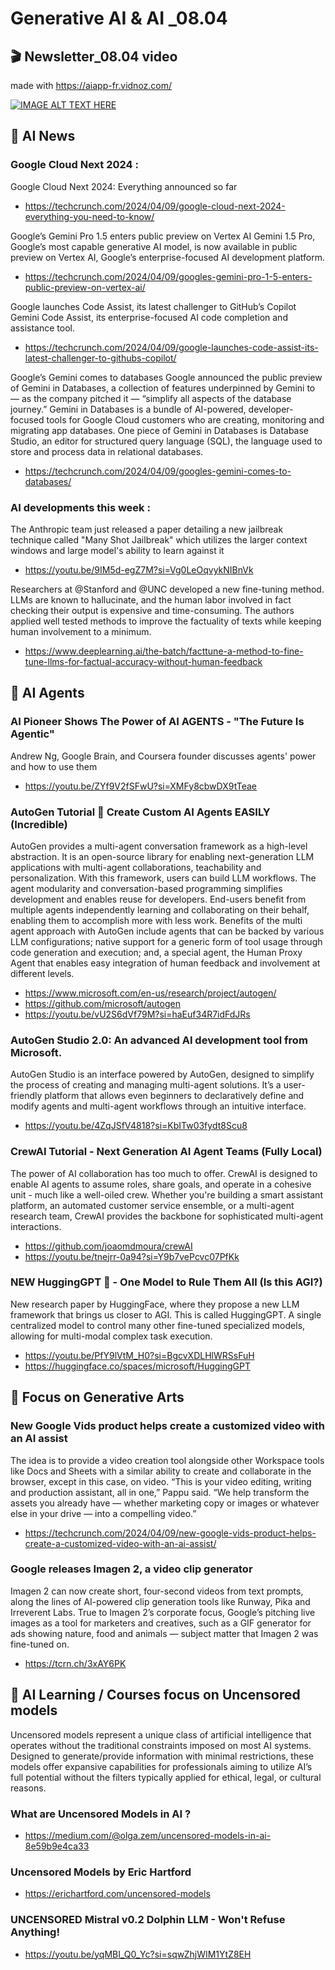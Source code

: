 # Generative AI & AI _08.04

## 🎬 Newsletter_08.04 video 
made with https://aiapp-fr.vidnoz.com/

[![IMAGE ALT TEXT HERE](https://img.youtube.com/vi/5BPlf4jZnpw/0.jpg)](https://www.youtube.com/watch?v=5BPlf4jZnpw)


## 🚀  AI News 

### Google Cloud Next 2024 : 

Google Cloud Next 2024: Everything announced so far
- https://techcrunch.com/2024/04/09/google-cloud-next-2024-everything-you-need-to-know/

Google’s Gemini Pro 1.5 enters public preview on Vertex AI
Gemini 1.5 Pro, Google’s most capable generative AI model, is now available in public preview on Vertex AI, Google’s enterprise-focused AI development platform. 
- https://techcrunch.com/2024/04/09/googles-gemini-pro-1-5-enters-public-preview-on-vertex-ai/

Google launches Code Assist, its latest challenger to GitHub’s Copilot
Gemini Code Assist, its enterprise-focused AI code completion and assistance tool.
- https://techcrunch.com/2024/04/09/google-launches-code-assist-its-latest-challenger-to-githubs-copilot/

Google’s Gemini comes to databases
Google announced the public preview of Gemini in Databases, a collection of features underpinned by Gemini to — as the company pitched it — “simplify all aspects of the database journey.” Gemini in Databases is a bundle of AI-powered, developer-focused tools for Google Cloud customers who are creating, monitoring and migrating app databases. 
One piece of Gemini in Databases is Database Studio, an editor for structured query language (SQL), the language used to store and process data in relational databases. 
- https://techcrunch.com/2024/04/09/googles-gemini-comes-to-databases/



### AI developments this week :
The Anthropic team just released a paper detailing a new jailbreak technique called "Many Shot Jailbreak" which utilizes the larger context windows and large model's ability to learn against it  
- https://youtu.be/9IM5d-egZ7M?si=Vg0LeOqvykNIBnVk
  
Researchers at @Stanford and @UNC developed a new fine-tuning method.
LLMs are known to hallucinate, and the human labor involved in fact checking their output is expensive and time-consuming. The authors applied well tested methods to improve the factuality of texts while keeping human involvement to a minimum.
- https://www.deeplearning.ai/the-batch/facttune-a-method-to-fine-tune-llms-for-factual-accuracy-without-human-feedback

## 🎯  AI Agents 

### AI Pioneer Shows The Power of AI AGENTS - "The Future Is Agentic"
Andrew Ng, Google Brain, and Coursera founder discusses agents' power and how to use them 
- https://youtu.be/ZYf9V2fSFwU?si=XMFy8cbwDX9tTeae

### AutoGen Tutorial 🚀 Create Custom AI Agents EASILY (Incredible)
AutoGen provides a multi-agent conversation framework as a high-level abstraction. It is an open-source library for enabling next-generation LLM applications with multi-agent collaborations, teachability and personalization. With this framework, users can build LLM workflows. The agent modularity and conversation-based programming simplifies development and enables reuse for developers. End-users benefit from multiple agents independently learning and collaborating on their behalf, enabling them to accomplish more with less work. Benefits of the multi agent approach with AutoGen include agents that can be backed by various LLM configurations; native support for a generic form of tool usage through code generation and execution; and, a special agent, the Human Proxy Agent that enables easy integration of human feedback and involvement at different levels.
- https://www.microsoft.com/en-us/research/project/autogen/
- https://github.com/microsoft/autogen
- https://youtu.be/vU2S6dVf79M?si=haEuf34R7idFdJRs

### AutoGen Studio 2.0: An advanced AI development tool from Microsoft.
AutoGen Studio is an interface powered by AutoGen, designed to simplify the process of creating and managing multi-agent solutions. It’s a user-friendly platform that allows even beginners to declaratively define and modify agents and multi-agent workflows through an intuitive interface.
- https://youtu.be/4ZqJSfV4818?si=KbITw03fydt8Scu8

### CrewAI Tutorial - Next Generation AI Agent Teams (Fully Local)
The power of AI collaboration has too much to offer. CrewAI is designed to enable AI agents to assume roles, share goals, and operate in a cohesive unit - much like a well-oiled crew. Whether you're building a smart assistant platform, an automated customer service ensemble, or a multi-agent research team, CrewAI provides the backbone for sophisticated multi-agent interactions.
- https://github.com/joaomdmoura/crewAI
- https://youtu.be/tnejrr-0a94?si=Y9b7vePcvc07PfKk

### NEW HuggingGPT 🤗 - One Model to Rule Them All (Is this AGI?)
New research paper by HuggingFace, where they propose a new LLM framework that brings us closer to AGI. This is called HuggingGPT. A single centralized model to control many other fine-tuned specialized models, allowing for multi-modal complex task execution.
- https://youtu.be/PfY9lVtM_H0?si=BgcvXDLHlWRSsFuH
- https://huggingface.co/spaces/microsoft/HuggingGPT
  

## 🎯 Focus on Generative Arts 

### New Google Vids product helps create a customized video with an AI assist
The idea is to provide a video creation tool alongside other Workspace tools like Docs and Sheets with a similar ability to create and collaborate in the browser, except in this case, on video. “This is your video editing, writing and production assistant, all in one,” Pappu said. “We help transform the assets you already have — whether marketing copy or images or whatever else in your drive — into a compelling video.”
- https://techcrunch.com/2024/04/09/new-google-vids-product-helps-create-a-customized-video-with-an-ai-assist/

### Google releases Imagen 2, a video clip generator
Imagen 2 can now create short, four-second videos from text prompts, along the lines of AI-powered clip generation tools like Runway, Pika and Irreverent Labs. True to Imagen 2’s corporate focus, Google’s pitching live images as a tool for marketers and creatives, such as a GIF generator for ads showing nature, food and animals — subject matter that Imagen 2 was fine-tuned on.
- https://tcrn.ch/3xAY6PK

## 📖 AI Learning / Courses focus on Uncensored models 

Uncensored models represent a unique class of artificial intelligence that operates without the traditional constraints imposed on most AI systems. Designed to generate/provide information with minimal restrictions, these models offer expansive capabilities for professionals aiming to utilize AI’s full potential without the filters typically applied for ethical, legal, or cultural reasons.

### What are Uncensored Models in AI ? 
- https://medium.com/@olga.zem/uncensored-models-in-ai-8e59b9e4ca33

### Uncensored Models by Eric Hartford
- https://erichartford.com/uncensored-models

### UNCENSORED Mistral v0.2 Dolphin LLM - Won't Refuse Anything!
- https://youtu.be/yqMBI_Q0_Yc?si=sqwZhjWIM1YtZ8EH

